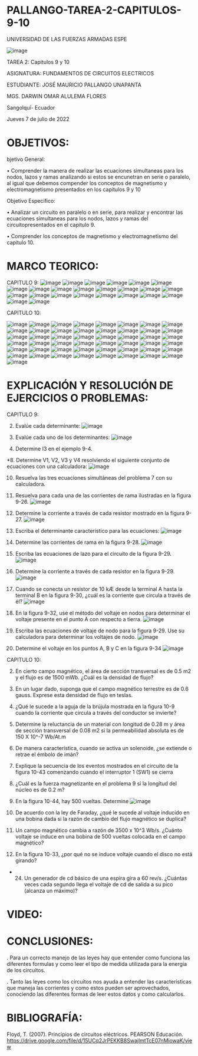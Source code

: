 # PALLANGO-TAREA-2-CAPITULOS-9-10

UNIVERSIDAD DE LAS FUERZAS ARMADAS ESPE



![image](https://user-images.githubusercontent.com/105695077/169195292-caeb0d12-8f66-4f08-bb58-2efffc44ccf5.png)




TAREA 2: Capitulos 9 y 10 



ASIGNATURA: FUNDAMENTOS DE CIRCUITOS ELECTRICOS

ESTUDIANTE: JOSÉ MAURICIO PALLANGO UNAPANTA

MGS. DARWIN OMAR ALULEMA FLORES

Sangolquí- Ecuador

Jueves 7 de julio de 2022

# OBJETIVOS:
bjetivo General:

• Comprender la manera de realizar las ecuaciones simultaneas para los nodos, lazos y ramas analizando si estos se encunetran en serie o paralelo, al igual que debemos compender los conceptos de magnetismo y electromagnetismo presentados en los capitulos 9 y 10

Objetivo Especifico:

• Analizar un circuito en paralelo o en serie, para realizar y encontrar las ecuaciones simultaneas para los nodos, lazos y ramas del circuitopresentados en el capitulo 9.

• Comprender los conceptos de magnetismo y electromagnetismo del capitulo 10. 

# MARCO TEORICO:

CAPITULO 9:
![image](https://user-images.githubusercontent.com/105695077/177805385-cedb8bde-1ba0-4630-b8f0-643ddc152897.png)
![image](https://user-images.githubusercontent.com/105695077/177805599-9af2baf4-4634-4b0a-a9b3-8ce300750682.png)
![image](https://user-images.githubusercontent.com/105695077/177805654-cb953ce9-6ed9-4294-93fd-ab912f0e8ac0.png)
![image](https://user-images.githubusercontent.com/105695077/177805711-061717d5-438b-4b5b-843e-ba68569d1a38.png)
![image](https://user-images.githubusercontent.com/105695077/177805788-bff57324-9f13-4f38-b7bb-8cd70bc359a7.png)
![image](https://user-images.githubusercontent.com/105695077/177805853-ce5619e7-b16d-4c30-ad05-5339d1adb281.png)
![image](https://user-images.githubusercontent.com/105695077/177805996-b108cc45-f1d1-4ef9-bdc5-6fb90af901c8.png)
![image](https://user-images.githubusercontent.com/105695077/177806055-12ef8c8e-8d36-4f0b-a12c-df5a7f7516d0.png)
![image](https://user-images.githubusercontent.com/105695077/177806125-96de35ed-f938-4f8f-b002-2666cc0494b4.png)
![image](https://user-images.githubusercontent.com/105695077/177806178-82342ff7-3e05-443e-aa8f-d00dd1242d28.png)
![image](https://user-images.githubusercontent.com/105695077/177806233-978533a3-7518-4caf-b8ac-996d6c83ed7e.png)
![image](https://user-images.githubusercontent.com/105695077/177806292-e793bb0a-d25d-472f-96cc-b48bf0377152.png)
![image](https://user-images.githubusercontent.com/105695077/177806448-c3233a37-b18f-4096-bd22-f9be188491d0.png)
![image](https://user-images.githubusercontent.com/105695077/177806504-83c757e5-5539-4fa7-8716-e89b309d4e65.png)
![image](https://user-images.githubusercontent.com/105695077/177806602-ad34c861-1359-4ee5-9380-e7961298be6a.png)
![image](https://user-images.githubusercontent.com/105695077/177806641-9eb56e3a-16b0-4e83-a0a6-a35e0ece80bd.png)
![image](https://user-images.githubusercontent.com/105695077/177806673-2f5c59f9-9f52-4525-b815-231741c10cb4.png)
![image](https://user-images.githubusercontent.com/105695077/177806733-1580cfc3-11f6-4dd5-a4d8-902e5a3662b1.png)
![image](https://user-images.githubusercontent.com/105695077/177806778-5492c850-a70a-4459-8594-cd5a425ac892.png)
![image](https://user-images.githubusercontent.com/105695077/177806837-021cc031-107c-454e-9c68-f500c04fe39d.png)
![image](https://user-images.githubusercontent.com/105695077/177806917-9c4e9eb6-268b-4971-83b5-65874be4c65b.png)
![image](https://user-images.githubusercontent.com/105695077/177806972-b0371957-7fe6-4d4c-8c4c-9e8f2d59fd64.png)
![image](https://user-images.githubusercontent.com/105695077/177807034-8c3b3c8d-96fb-423e-8206-bddcedb7ebbe.png)
![image](https://user-images.githubusercontent.com/105695077/177807137-0edcf0db-f3f6-451c-8cdd-d31c43bbfd41.png)

CAPITULO 10:

![image](https://user-images.githubusercontent.com/105695077/177810540-54a51613-fdaf-48b7-ad3f-7c067554e3dd.png)
![image](https://user-images.githubusercontent.com/105695077/177810619-9850539d-a9e4-47ba-85cb-24ae222efdf4.png)
![image](https://user-images.githubusercontent.com/105695077/177810686-9666d3f8-8ead-49c7-8b29-22aa7a6c7838.png)
![image](https://user-images.githubusercontent.com/105695077/177810756-d5b8317e-3536-4cdb-a04a-4f87c21179fd.png)
![image](https://user-images.githubusercontent.com/105695077/177810809-2aaf0801-ab99-4ab1-a66e-71be6ca12ef1.png)
![image](https://user-images.githubusercontent.com/105695077/177810868-d896c08b-ad3e-4716-937e-c319e3142a56.png)
![image](https://user-images.githubusercontent.com/105695077/177810925-deebeea0-73b2-44c8-abfc-f2efb9bddaa9.png)
![image](https://user-images.githubusercontent.com/105695077/177810971-af95a980-dcdc-4c38-bb96-07cc486d0917.png)
![image](https://user-images.githubusercontent.com/105695077/177811024-c87efd9c-50b2-4e96-8115-5d0b876b4b70.png)
![image](https://user-images.githubusercontent.com/105695077/177811075-c7d99013-ac36-412e-9c59-e7d0ddb19c8e.png)
![image](https://user-images.githubusercontent.com/105695077/177811148-68b5f210-4f9d-4a9b-b8b9-aa821876a128.png)
![image](https://user-images.githubusercontent.com/105695077/177811194-ef0939c5-21c2-4823-8be1-679249eccf73.png)
![image](https://user-images.githubusercontent.com/105695077/177811272-749935b4-58da-4121-b4fc-e12bfe6c2e4e.png)
![image](https://user-images.githubusercontent.com/105695077/177811331-23d627ef-4046-4a4a-bf9b-7c9b1646118a.png)
![image](https://user-images.githubusercontent.com/105695077/177811395-f80a800f-b3c5-45b4-b735-486bb29f31c4.png)
![image](https://user-images.githubusercontent.com/105695077/177811468-ca4bd5ae-f3e9-420c-af47-8d4c1f5197f3.png)
![image](https://user-images.githubusercontent.com/105695077/177811519-37b8e873-9058-4d8a-96a4-ef707af4325b.png)
![image](https://user-images.githubusercontent.com/105695077/177811604-383b13a1-2ead-4b34-8bd4-1e8c4bd988d3.png)
![image](https://user-images.githubusercontent.com/105695077/177811656-2adae21f-1413-456b-b52f-8db0c9045ac8.png)
![image](https://user-images.githubusercontent.com/105695077/177811707-49ced413-81bc-4efa-b662-83869a825cce.png)
![image](https://user-images.githubusercontent.com/105695077/177811750-4c226121-bfd3-4c0a-a2b1-aeb6ff9afa84.png)
![image](https://user-images.githubusercontent.com/105695077/177811811-e7b69757-2518-49ff-b486-b5ae8849b8a1.png)
![image](https://user-images.githubusercontent.com/105695077/177811861-07fa21f7-3ee3-462f-877e-d2f216fcc4b1.png)
![image](https://user-images.githubusercontent.com/105695077/177811914-589512dd-49d4-4fec-8527-5346baea20d5.png)
![image](https://user-images.githubusercontent.com/105695077/177811995-a9ad72ca-6f8f-4d35-9cf2-2b3cdf621c0f.png)
![image](https://user-images.githubusercontent.com/105695077/177812081-f4251dac-9b11-4aca-8bee-7fcc02b17117.png)
![image](https://user-images.githubusercontent.com/105695077/177812156-9992255c-d518-48a7-b90b-f40147eb5ade.png)
![image](https://user-images.githubusercontent.com/105695077/177812247-4e68cb9e-73c8-4064-a6f9-c890528f6f6c.png)
![image](https://user-images.githubusercontent.com/105695077/177812305-5a9baefe-eee5-46b1-b3cf-19e625461ade.png)
![image](https://user-images.githubusercontent.com/105695077/177812369-cb58c021-de34-40a9-8180-2d80af08b5d0.png)
![image](https://user-images.githubusercontent.com/105695077/177812508-bd0fb014-c815-43f3-8c02-fcb08d9ad6bf.png)
![image](https://user-images.githubusercontent.com/105695077/177812560-41951775-a08a-4fb5-80b9-8805dce926d0.png)
![image](https://user-images.githubusercontent.com/105695077/177812638-df7756f9-9713-40f8-a1ca-999bb14f150c.png)
![image](https://user-images.githubusercontent.com/105695077/177812699-9a6eb259-9339-4f55-ba2a-3dc5410acd0a.png)
![image](https://user-images.githubusercontent.com/105695077/177812751-d6c7f7d4-0f62-40cc-b501-97b76c1246b6.png)
![image](https://user-images.githubusercontent.com/105695077/177812806-8c437b58-1840-4579-83fe-673ec57fbd0b.png)
![image](https://user-images.githubusercontent.com/105695077/177812865-3eb9bc4f-e288-4b1f-a2b4-4a9da6d36616.png)
![image](https://user-images.githubusercontent.com/105695077/177812932-96ea3dcd-406a-4363-a807-16e48e5c28a4.png)
![image](https://user-images.githubusercontent.com/105695077/177812982-e9f9d4ca-fcd9-4821-9b9d-b81578c0722a.png)
![image](https://user-images.githubusercontent.com/105695077/177813031-a0930638-8a9d-4769-b209-7c93d8a00763.png)
![image](https://user-images.githubusercontent.com/105695077/177813101-8bf939cb-d10a-4b1a-95db-1024d8761d74.png)
![image](https://user-images.githubusercontent.com/105695077/177813178-06b5ae27-939d-44e1-a13b-1994bc13d064.png)
![image](https://user-images.githubusercontent.com/105695077/177813219-dd9110c3-e815-4359-b323-f3f658bbdb00.png)
![image](https://user-images.githubusercontent.com/105695077/177813292-a70e7e54-3aa0-4bc3-9d4d-48cdc0c05a2e.png)
![image](https://user-images.githubusercontent.com/105695077/177813379-263aa856-72fd-4c06-88e1-20ca5b08dc02.png)
![image](https://user-images.githubusercontent.com/105695077/177813487-2f30101e-ad2e-465c-9e28-806cadd4824a.png)
![image](https://user-images.githubusercontent.com/105695077/177813538-01216bce-d562-4b95-9ea6-20b4c6532a67.png)
![image](https://user-images.githubusercontent.com/105695077/177813588-58f0ea9d-780a-4563-b874-4b632c5a86d6.png)
![image](https://user-images.githubusercontent.com/105695077/177813645-b111a530-cbb4-4892-9495-ebec2eefb9e9.png)

# EXPLICACIÓN Y RESOLUCIÓN DE EJERCICIOS O PROBLEMAS:

CAPITULO 9:

2. Evalúe cada determinante:
![image](https://user-images.githubusercontent.com/105695077/177814620-f8cef35c-5fb5-4c19-91a9-6afe02d62084.png)

4. Evalúe cada uno de los determinantes:
![image](https://user-images.githubusercontent.com/105695077/177814692-f5b31929-e996-42cd-a508-b59ce8995468.png)

6. Determine I3 en el ejemplo 9-4. 

*8. Determine V1, V2, V3 y V4 resolviendo el siguiente conjunto de ecuaciones con una calculadora:
![image](https://user-images.githubusercontent.com/105695077/177814982-7294f459-84d8-46c7-b69b-37e15afe349b.png)

10. Resuelva las tres ecuaciones simultáneas del problema 7 con su calculadora.

12. Resuelva para cada una de las corrientes de rama ilustradas en la figura 9-26.
![image](https://user-images.githubusercontent.com/105695077/177815139-3c2cc27f-f497-404f-a9d6-a2d426572cc8.png)


14. Determine la corriente a través de cada resistor mostrado en la figura 9-27.
![image](https://user-images.githubusercontent.com/105695077/177815200-c900137e-01d5-43a6-9c05-27ae969e6734.png)

16. Escriba el determinante característico para las ecuaciones:
![image](https://user-images.githubusercontent.com/105695077/177815284-970b382a-cf32-48fb-9711-d6c17512e8ed.png)

18. Determine las corrientes de rama en la figura 9-28. 
![image](https://user-images.githubusercontent.com/105695077/177815362-a7b2beef-e814-470b-8707-e1a6c11f2d1f.png)

20. Escriba las ecuaciones de lazo para el circuito de la figura 9-29. 
![image](https://user-images.githubusercontent.com/105695077/177815479-a7336a0a-f769-4471-b488-8af6b1b084b9.png)

22. Determine la corriente a través de cada resistor en la figura 9-29. 
![image](https://user-images.githubusercontent.com/105695077/177815479-a7336a0a-f769-4471-b488-8af6b1b084b9.png)

24. Cuando se conecta un resistor de 10 kÆ desde la terminal A hasta la terminal B en la figura 9-30, ¿cuál
es la corriente que circula a través de él?
![image](https://user-images.githubusercontent.com/105695077/177815616-3da60699-aa93-4bf9-a910-f815ac9d29a9.png)

26. En la figura 9-32, use el método del voltaje en nodos para determinar el voltaje presente en el punto A
con respecto a tierra. 
![image](https://user-images.githubusercontent.com/105695077/177815754-bfe1970c-6206-41ea-8f34-ac11215c8279.png)

28. Escriba las ecuaciones de voltaje de nodo para la figura 9-29. Use su calculadora para determinar los
voltajes de nodo. 
![image](https://user-images.githubusercontent.com/105695077/177815807-a5bc17e7-96c5-4c3d-b48c-2269f0841b77.png)

30. Determine el voltaje en los puntos A, B y C en la figura 9-34
![image](https://user-images.githubusercontent.com/105695077/177815944-1602a0f9-838d-4fb1-a033-c968a60e12d7.png)

CAPITULO 10:

2. En cierto campo magnético, el área de sección transversal es de 0.5 m2 y el flujo es de 1500 mWb.
¿Cuál es la densidad de flujo?

4. En un lugar dado, suponga que el campo magnético terrestre es de 0.6 gauss. Exprese esta densidad de
flujo en teslas. 

6. ¿Qué le sucede a la aguja de la brújula mostrada en la figura 10-9 cuando la corriente que circula a través del conductor se invierte?

8. Determine la reluctancia de un material con longitud de 0.28 m y área de sección transversal de 0.08
m2 si la permeabilidad absoluta es de 150 X 10^-7 Wb/At.m

10. De manera característica, cuando se activa un solenoide, ¿se extiende o retrae el émbolo de imán?

12. Explique la secuencia de los eventos mostrados en el circuito de la figura 10-43 comenzando cuando
el interruptor 1 (SW1) se cierra

14. ¿Cuál es la fuerza magnetizante en el problema 9 si la longitud del núcleo es de 0.2 m?

16. En la figura 10-44, hay 500 vueltas. Determine 
![image](https://user-images.githubusercontent.com/105695077/177816760-a609f808-cb86-4400-8bdd-0f47bff95695.png)

18. De acuerdo con la ley de Faraday, ¿qué le sucede al voltaje inducido en una bobina dada si la razón de
cambio del flujo magnético se duplica?

20. Un campo magnético cambia a razón de 3500 x 10^3 Wb/s. ¿Cuánto voltaje se induce en una bobina
de 500 vueltas colocada en el campo magnético?

22. En la figura 10-33, ¿por qué no se induce voltaje cuando el disco no está girando?

* 24. Un generador de cd básico de una espira gira a 60 rev/s. ¿Cuántas veces cada segundo llega el voltaje
de cd de salida a su pico (alcanza un máximo)?
# VIDEO:



# CONCLUSIONES:
. Para un correcto manejo de las leyes hay que entender como funciona las diferentes formulas y como leer el tipo de medida utilizada para la energia de los circuitos.

. Tanto las leyes como los circuitos nos ayuda a entender las caracteristicas que maneja las corrientes y como estos pueden ser aprovechados, conociendo las diferentes formas de leer estos datos y como calcularlos.

# BIBLIOGRAFÍA:

Floyd, T. (2007). Principios de circuitos eléctricos. PEARSON Educación. https://drive.google.com/file/d/15UCq2JrPEKKB8SwajlmtTcE07nMiowaK/view


